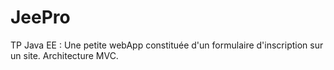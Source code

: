 # JeePro
TP Java EE :  Une petite webApp constituée d'un formulaire d'inscription sur un site. Architecture MVC.
